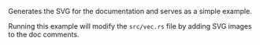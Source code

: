 Generates the SVG for the documentation and serves as a simple example.

Running this example will modify the `src/vec.rs` file by adding SVG images to the doc comments.
